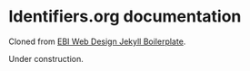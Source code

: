 # Identifiers.org documentation
Cloned from [EBI Web Design Jekyll Boilerplate](http://ebiwd.github.io/EBI-Boilerplate-Jekyll).

Under construction.
